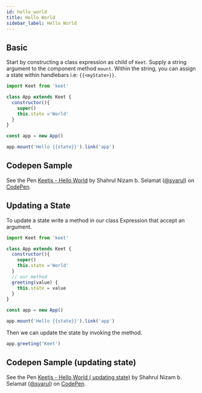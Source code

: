 ```yaml
---
id: hello_world
title: Hello World
sidebar_label: Hello World
---
```


## Basic

Start by constructing a class expression as child of ```Keet```. Supply a string argument
to the component method ```mount```. Within the string, you can assign a state within handlebars i.e: ```{{<myState>}}```.

```js
import Keet from 'keet'

class App extends Keet {
  constructor(){
    super()
    this.state ='World'
  }
}

const app = new App()

app.mount('Hello {{state}}').link('app')
```

## Codepen Sample

<p data-height="265" data-theme-id="dark" data-slug-hash="YOrmvP" data-default-tab="js,result" data-user="syarul" data-pen-title="Keetjs - Hello World" class="codepen">See the Pen <a href="https://codepen.io/syarul/pen/YOrmvP/">Keetjs - Hello World</a> by Shahrul Nizam b. Selamat (<a href="https://codepen.io/syarul">@syarul</a>) on <a href="https://codepen.io">CodePen</a>.</p>
<script async src="https://static.codepen.io/assets/embed/ei.js"></script>

## Updating a State

To update a state write a method in our class Expression that accept an argument.

```js
import Keet from 'keet'

class App extends Keet {
  constructor(){
    super()
    this.state ='World'
  }
  // our method
  greeting(value) {
    this.state = value
  }
}

const app = new App()

app.mount('Hello {{state}}').link('app')
```

Then we can update the state by invoking the method.

```js
app.greeting('Keet')
```

## Codepen Sample (updating state)

<p data-height="265" data-theme-id="dark" data-slug-hash="KxXOBQ" data-default-tab="js,result" data-user="syarul" data-pen-title="Keetjs - Hello World ( updating state)" class="codepen">See the Pen <a href="https://codepen.io/syarul/pen/KxXOBQ/">Keetjs - Hello World ( updating state)</a> by Shahrul Nizam b. Selamat (<a href="https://codepen.io/syarul">@syarul</a>) on <a href="https://codepen.io">CodePen</a>.</p>
<script async src="https://static.codepen.io/assets/embed/ei.js"></script>